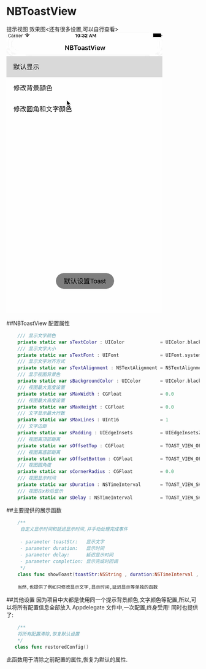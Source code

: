 # NBToastView
提示视图
效果图<还有很多设置,可以自行查看>
![tost展示图](https://github.com/NapoleonBaiAndroid/NBToastView/blob/master/NBToastView/test.gif "ToastView展示图")

##NBToastView 配置属性
``` swift
    /// 显示文字颜色
    private static var sTextColor : UIColor             = UIColor.blackColor()
    /// 显示文字大小
    private static var sTextFont : UIFont               = UIFont.systemFontOfSize(17)
    /// 显示文字对齐方式
    private static var sTextAlignment : NSTextAlignment = NSTextAlignment.Center
    /// 显示视图背景色
    private static var sBackgroundColor : UIColor       = UIColor.blackColor().colorWithAlphaComponent(0.5)
    /// 视图最大宽度设置
    private static var sMaxWidth : CGFloat              = 0.0
    /// 视图最大高度设置
    private static var sMaxHeight : CGFloat             = 0.0
    /// 文字显示最大行数
    private static var sMaxLines : UInt16               = 1
    /// 文字边距
    private static var sPadding : UIEdgeInsets          = UIEdgeInsetsZero
    /// 视图离顶部距离
    private static var sOffsetTop : CGFloat             = TOAST_VIEW_OFFSET_TOP
    /// 视图离底部距离
    private static var sOffsetBottom : CGFloat          = TOAST_VIEW_OFFSET_BOTTOM
    /// 视图圆角度
    private static var sCornerRadius : CGFloat          = 0.0
    /// 视图显示时间
    private static var sDuration : NSTimeInterval       = TOAST_VIEW_SHOW_DURATION
    /// 视图在x秒后显示
    private static var sDelay : NSTimeInterval          = TOAST_VIEW_SHOW_DELAY
```
##主要提供的展示函数
```swift
    /**
     自定义显示时间和延迟显示时间,并手动处理完成事件
     
     - parameter toastStr:   显示文字
     - parameter duration:   显示时间
     - parameter delay:      延迟显示时间
     - parameter completion: 显示完成时回调
     */
    class func showToast(toastStr:NSString , duration:NSTimeInterval , delay:NSTimeInterval , completion:CompLetion?)
    
    当然,也提供了例如只修改显示文字,显示时间,延迟显示等单独的函数
```
##其他设置
 因为项目中大都是使用同一个提示背景颜色,文字颜色等配置,所以,可以将所有配置信息全部放入 Appdelegate 文件中,一次配置,终身受用!
 同时也提供了:
 ```swift
     /**
     将所有配置清除,恢复默认设置
     */
    class func restoredConfig()
 ```
 此函数用于清除之前配置的属性,恢复为默认的属性.
